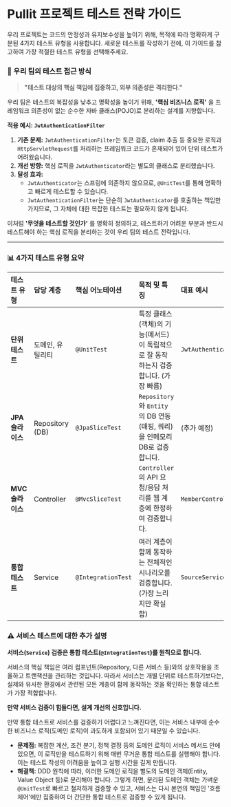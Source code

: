 # Pullit 프로젝트 테스트 전략 가이드

우리 프로젝트는 코드의 안정성과 유지보수성을 높이기 위해, 목적에 따라 명확하게 구분된 4가지 테스트 유형을 사용합니다. 새로운 테스트를 작성하기 전에, 이 가이드를 참고하여 가장 적절한 테스트 유형을 선택해주세요.

### 🎯 우리 팀의 테스트 접근 방식

> **"테스트 대상의 핵심 책임에 집중하고, 외부 의존성은 격리한다."**

우리 팀은 테스트의 복잡성을 낮추고 명확성을 높이기 위해, **'핵심 비즈니스 로직'** 을 프레임워크 의존성이 없는 순수한 자바 클래스(POJO)로 분리하는 설계를 지향합니다.

**적용 예시: `JwtAuthenticationFilter`**

1.  **기존 문제:** `JwtAuthenticationFilter`는 토큰 검증, claim 추출 등 중요한 로직과 `HttpServletRequest`를 처리하는 프레임워크 코드가 혼재되어 있어 단위 테스트가 어려웠습니다.
2.  **개선 방향:** 핵심 로직을 `JwtAuthenticator`라는 별도의 클래스로 분리했습니다.
3.  **달성 효과:**
    *   `JwtAuthenticator`는 스프링에 의존하지 않으므로, `@UnitTest`를 통해 명확하고 빠르게 테스트할 수 있습니다.
    *   `JwtAuthenticationFilter`는 단순히 `JwtAuthenticator`를 호출하는 책임만 가지므로, 그 자체에 대한 복잡한 테스트는 필요하지 않게 됩니다.

이처럼 **'무엇을 테스트할 것인가'** 를 명확히 정의하고, 테스트하기 어려운 부분과 반드시 테스트해야 하는 핵심 로직을 분리하는 것이 우리 팀의 테스트 전략입니다.

---

### 📊 4가지 테스트 유형 요약

| 테스트 유형 | 담당 계층 | 핵심 어노테이션 | 목적 및 특징 | 대표 예시 |
| :--- | :--- | :--- | :--- | :--- |
| **단위 테스트** | 도메인, 유틸리티 | `@UnitTest` | 특정 클래스(객체)의 기능(메서드)이 독립적으로 잘 동작하는지 검증합니다. (가장 빠름) | `JwtAuthenticatorTest.java` |
| **JPA 슬라이스** | Repository (DB) | `@JpaSliceTest` | `Repository`와 `Entity`의 DB 연동(매핑, 쿼리)을 인메모리 DB로 검증합니다. | (추가 예정) |
| **MVC 슬라이스** | Controller | `@MvcSliceTest` | `Controller`의 API 요청/응답 처리를 웹 계층에 한정하여 검증합니다. | `MemberControllerTest.java` |
| **통합 테스트** | Service | `@IntegrationTest` | 여러 계층이 함께 동작하는 전체적인 시나리오를 검증합니다. (가장 느리지만 확실함) | `SourceServiceIntegrationTest.java` |

### ⚠️ 서비스 테스트에 대한 추가 설명

**서비스(`Service`) 검증은 통합 테스트(`@IntegrationTest`)를 원칙으로 합니다.**

서비스의 핵심 책임은 여러 컴포넌트(Repository, 다른 서비스 등)와의 상호작용을 조율하고 트랜잭션을 관리하는 것입니다. 따라서 서비스는 개별 단위로 테스트하기보다는, 실제와 유사한 환경에서 관련된 모든 계층이 함께 동작하는 것을 확인하는 통합 테스트가 가장 적합합니다.

**만약 서비스 검증이 힘들다면, 설계 개선의 신호입니다.**

만약 통합 테스트로 서비스를 검증하기 어렵다고 느껴진다면, 이는 서비스 내부에 순수한 비즈니스 로직(도메인 로직)이 과도하게 포함되어 있기 때문일 수 있습니다.

*   **문제점:** 복잡한 계산, 조건 분기, 정책 결정 등의 도메인 로직이 서비스 메서드 안에 있으면, 이 로직만을 테스트하기 위해 매번 무거운 통합 테스트를 실행해야 합니다. 이는 테스트 작성의 어려움을 높이고 실행 시간을 길게 만듭니다.
*   **해결책:** DDD 원칙에 따라, 이러한 도메인 로직을 별도의 도메인 객체(Entity, Value Object 등)로 분리해야 합니다. 그렇게 하면, 분리된 도메인 객체는 가벼운 `@UnitTest`로 빠르고 철저하게 검증할 수 있고, 서비스는 다시 본연의 책임인 '흐름 제어'에만 집중하여 더 간단한 통합 테스트로 검증할 수 있게 됩니다.
